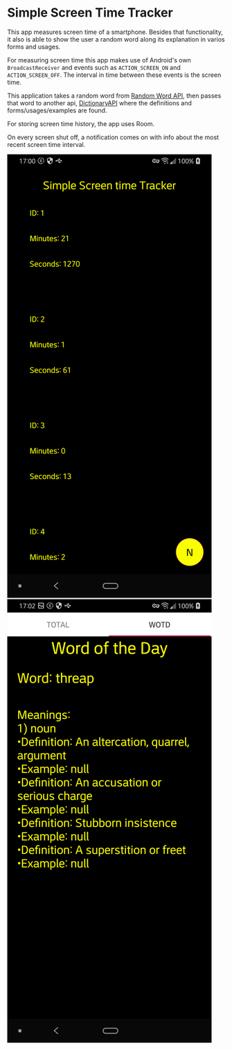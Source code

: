 # Simple Screen Time Tracker

This app measures screen time of a smartphone. Besides that functionality, it also is able to show the user a random word along its explanation in varios forms and usages.

For measuring screen time this app makes use of Android's own ```BroadcastReceiver``` and events such as ```ACTION_SCREEN_ON``` and ```ACTION_SCREEN_OFF```. The interval in time between these events is the screen time.

This application takes a random word from [Random Word API](http:///random-word-api.herokuapp.com/home), then passes that word to another api, [DictionaryAPI](https://dictionaryapi.dev) where the definitions and forms/usages/examples are found.

For storing screen time history, the app uses Room.

On every screen shut off, a notification comes on with info about the most recent screen time interval.

![Screen One](https://raw.githubusercontent.com/tsotneaburjania/ScreenTimeTracker/master/app/src/main/res/drawable/scr1.png)
![Screen Two](https://raw.githubusercontent.com/tsotneaburjania/ScreenTimeTracker/master/app/src/main/res/drawable/scr2.png)
